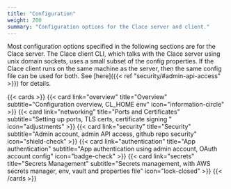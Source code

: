 ```yaml
---
title: "Configuration"
weight: 200
summary: "Configuration options for the Clace server and client."
---
```


Most configuration options specified in the following sections are for the Clace server. The Clace client CLI, which talks with the Clace server using unix domain sockets, uses a small subset of the config properties. If the Clace client runs on the same machine as the server, then the same config file can be used for both. See [here]({{< ref "security/#admin-api-access" >}}) for details.

{{< cards >}}
{{< card link="overview" title="Overview" subtitle="Configuration overview, CL_HOME env" icon="information-circle" >}}
{{< card link="networking" title="Ports and Certificates" subtitle="Setting up ports, TLS certs, certificate signing " icon="adjustments" >}}
{{< card link="security" title="Security" subtitle="Admin account, admin API access, github repo security" icon="shield-check" >}}
{{< card link="authentication" title="App authentication" subtitle="App authentication using admin account, OAuth account config" icon="badge-check" >}}
{{< card link="secrets" title="Secrets Management" subtitle="Secrets management, with AWS secrets manager, env, vault and properties file" icon="lock-closed" >}}
{{< /cards >}}
